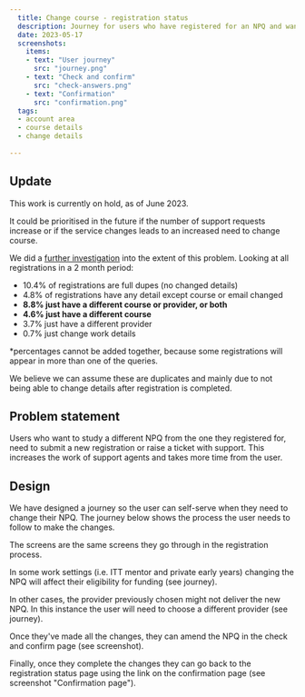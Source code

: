 ```yaml
---
  title: Change course - registration status
  description: Journey for users who have registered for an NPQ and want to change their course.
  date: 2023-05-17
  screenshots:
    items:
    - text: "User journey"
      src: "journey.png"
    - text: "Check and confirm"
      src: "check-answers.png"
    - text: "Confirmation"
      src: "confirmation.png"
  tags:
  - account area 
  - course details 
  - change details
  
---
```


## Update 

This work is currently on hold, as of June 2023. 

It could be prioritised in the future if the number of support requests increase or if the service changes leads to an increased need to change course. 

We did a [further investigation](https://dfedigital.atlassian.net/browse/CPDNPQ-1196) into the extent of this problem. Looking at all registrations in a 2 month period:
- 10.4% of registrations are full dupes (no changed details)  
- 4.8% of registrations have any detail except course or email changed
- **8.8% just have a different course or provider, or both**
- **4.6% just have a different course**
- 3.7% just have a different provider
- 0.7% just change work details

*percentages cannot be added together, because some registrations will appear in more than one of the queries.

We believe we can assume these are duplicates and mainly due to not being able to change details after registration is completed.

## Problem statement

Users who want to study a different NPQ from the one they registered for, need to submit a new registration or raise a ticket with support. This increases the work of support agents and takes more time from the user.

## Design

We have designed a journey so the user can self-serve when they need to change their NPQ. The journey below shows the process the user needs to follow to make the changes.

The screens are the same screens they go through in the registration process.

In some work settings (i.e. ITT mentor and private early years) changing the NPQ will affect their eligibility for funding (see journey).

In other cases, the provider previously chosen might not deliver the new NPQ. In this instance the user will need to choose a different provider (see journey).

Once they've made all the changes, they can amend the NPQ in the check and confirm page (see screenshot).

Finally, once they complete the changes they can go back to the registration status page using the link on the confirmation page (see screenshot "Confirmation page").
